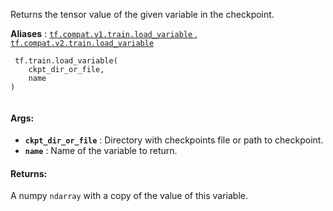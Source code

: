 Returns the tensor value of the given variable in the checkpoint.

**Aliases** : [ `tf.compat.v1.train.load_variable` ](/api_docs/python/tf/train/load_variable), [ `tf.compat.v2.train.load_variable` ](/api_docs/python/tf/train/load_variable)

```
 tf.train.load_variable(
    ckpt_dir_or_file,
    name
)
 
```

#### Args:
- **`ckpt_dir_or_file`** : Directory with checkpoints file or path to checkpoint.
- **`name`** : Name of the variable to return.


#### Returns:
A numpy  `ndarray`  with a copy of the value of this variable.

